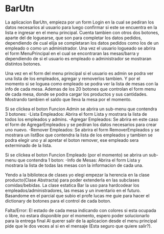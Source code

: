# BarUtn
La aplicacion BarUtn, empieza por un form Login en la cual se pediran los datos necesarios al usuario para luego confirmar si este se encuentra en la lista e ingresar en el menu principal.
Cuenta tambien con otros dos botones, aparte del de loguearse, que son para completar los datos pedidos, dependiendo de cual elija se completaran los datos pedidos como los de un empleado o como un administrador.
Una vez el usuario logueado se abrira el form MenuPrincipal en el cual se encontraran las mesas/barra y dependiendo de si el usuario es empleado o administrador se mostraran distintos botones.

Una vez en el form del menu principal si el usuario es admin se podra ver una lista de los empleados, agregar y removerlos tambien.
Y por el momento si se loguea como empleado se podra ver la lista de mesas con la info de cada mesa.
Ademas de los 20 botones que controlan el form menu de cada mesa, donde se podra cargar los productos y sus cantidades. Mostrando tambien el saldo que lleva la mesa por el momento.

Si se clickea el boton Funcion Admin se abrira un sub-menu que contendra 3 botones: 
-Lista Empleados: Abrira el form Lista y mostrara la lista de todos los empleados y admins.
-Agregar Empleados: Se abrira en este caso el form de AgregarEmpleados y se pediran los datos necesarios para crear uno nuevo.
-Remover Empleados: Se abrira el form RemoverEmpleados y se mostrara un listBox que contendra la lista de los empleados y tambien se podra elegir uno y al apretar el boton remover, ese empleado sera exterminado de la lista.

Si se clickea el boton Funcion Empleado (por el momento) se abrira un sub-menu que contendra 1 boton:
-Info de Mesas: Abrira el form Lista y mostrara la lista de todas las mesas con la informacion de cada una.


Yendo a la biblioteca de clases yo elegi empezar la herencia en la clase producto(Clase Abstracta) para poder extenderla en las subclases comidas/bebidas.
La clase estatica Bar la uso para hardcodear los empleados/administradores, las mesas y un inventario en el futuro.
Basandome en el parcial que subio el profe lucas me guie para hacer el dictionary de botones para el control de cada boton.

Falta/Error: 
El estado de cada mesa indicando con colores si esta ocupada o libre, no estara disponible por el momento, espero poder solucionarlo para la entrega final
Al querer salir de la aplicacion desde el menu principal pide que le dos veces al si en el mensaje (Esta seguro que quiere salir?).

